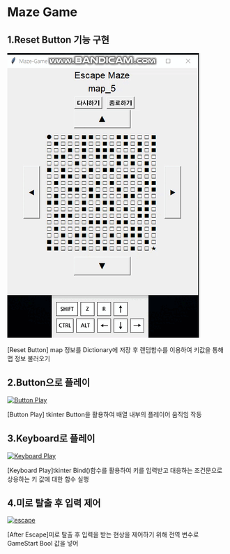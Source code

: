 <div align = left>
  <h1>Maze Game</h1>  
  <h2>1.Reset Button 기능 구현</h2>
  <div>
    <a href="https://github.com/seokho94/PORTFOLIO/blob/main/PythonProject/mazeGame/images/reset_button.gif"><img src = "https://github.com/seokho94/PORTFOLIO/blob/main/PythonProject/mazeGame/images/reset_button.gif" alt="Reset Button"></a>
  </div>
  
  <p>[Reset Button] map 정보를 Dictionary에 저장 후 랜덤함수를 이용하여 키값을 통해 맵 정보 불러오기</p>  
  <h2>2.Button으로 플레이</h2>
  <div>
    <a href="https://github.com/seokho94/PORTFOLIO/blob/main/PythonProject/mazeGame/images/button_play.gif"><img src = "https://github.com/seokho94/PORTFOLIO/blob/main/PythonProject/mazeGame/images/button_play.gif" alt="Button Play"></a>
  </div>
  
  <p>[Button Play] tkinter Button을 활용하여 배열 내부의 플레이어 움직임 작동</p>  
  <h2>3.Keyboard로 플레이</h2>
  <div>
    <a href="https://github.com/seokho94/PORTFOLIO/blob/main/PythonProject/mazeGame/images/keyboard_play.gif"><img src = "https://github.com/seokho94/PORTFOLIO/blob/main/PythonProject/mazeGame/images/keyboard_play.gif" alt="Keyboard Play"></a>
  </div>  
  
  <p>[Keyboard Play]tkinter Bind()함수를 활용하여 키를 입력받고 대응하는 조건문으로 상응하는 키 값에 대한 함수 실행</p>  
  <h2>4.미로 탈출 후 입력 제어</h2>
  <div>
    <a href="https://github.com/seokho94/PORTFOLIO/blob/main/PythonProject/mazeGame/images/escape"><img src = "https://github.com/seokho94/PORTFOLIO/blob/main/PythonProject/mazeGame/images/escape.gif" alt="escape"></a>
  </div>
  
  <p>[After Escape]미로 탈출 후 입력을 받는 현상을 제어하기 위해 전역 변수로 GameStart Bool 값을 넣어 </p>  
</div>
